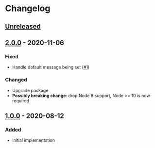 # Changelog

## [Unreleased][]

## [2.0.0][] - 2020-11-06

### Fixed

-   Handle default message being set
    ([#1](https://github.com/niksy/babel-plugin-native-error-extend/issues/1))

### Changed

-   Upgrade package
-   **Possibly breaking change**: drop Node 8 support, Node >= 10 is now
    required

## [1.0.0][] - 2020-08-12

### Added

-   Initial implementation

[unreleased]:
	https://github.com/niksy/babel-plugin-native-error-extend/compare/v1.0.0...HEAD
[1.0.0]: https://github.com/niksy/babel-plugin-native-error-extend/tree/v1.0.0
[unreleased]:
	https://github.com/niksy/babel-plugin-native-error-extend/compare/v2.0.0...HEAD
[2.0.0]: https://github.com/niksy/babel-plugin-native-error-extend/tree/v2.0.0
